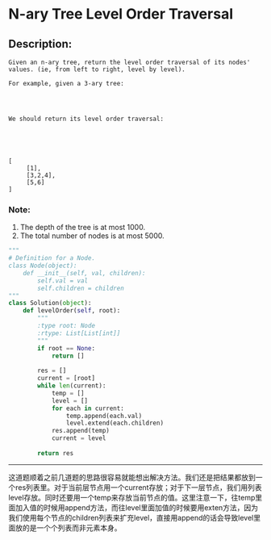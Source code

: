# N-ary Tree Level Order Traversal
## Description:
```
Given an n-ary tree, return the level order traversal of its nodes' values. (ie, from left to right, level by level).

For example, given a 3-ary tree:
 

 

We should return its level order traversal:

 

 

[
     [1],
     [3,2,4],
     [5,6]
]

```

### Note:

   1. The depth of the tree is at most 1000.
   2. The total number of nodes is at most 5000.

```python
"""
# Definition for a Node.
class Node(object):
    def __init__(self, val, children):
        self.val = val
        self.children = children
"""
class Solution(object):
    def levelOrder(self, root):
        """
        :type root: Node
        :rtype: List[List[int]]
        """
        if root == None:
            return []
        
        res = []
        current = [root]
        while len(current):
            temp = []
            level = []
            for each in current:
                temp.append(each.val)
                level.extend(each.children)
            res.append(temp)
            current = level
            
        return res
```
****************************************
这道题顺着之前几道题的思路很容易就能想出解决方法。我们还是把结果都放到一个res列表里。对于当前层节点用一个current存放；对于下一层节点，我们用列表level存放。同时还要用一个temp来存放当前节点的值。这里注意一下，往temp里面加入值的时候用append方法，而往level里面加值的时候要用exten方法，因为我们使用每个节点的children列表来扩充level，直接用append的话会导致level里面放的是一个个列表而非元素本身。